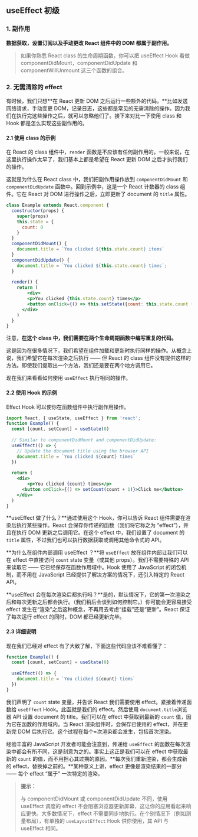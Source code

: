 ## useEffect 初级

### 1. 副作用

**数据获取，设置订阅以及手动更改 React 组件中的 DOM 都属于副作用。**

> 如果你熟悉 React class 的生命周期函数，你可以把 useEffect Hook 看做 componentDidMount，componentDidUpdate 和 componentWillUnmount 这三个函数的组合。

### 2. 无需清除的 effect

有时候，我们只想**在 React 更新 DOM 之后运行一些额外的代码。**比如发送网络请求，手动变更 DOM，记录日志，这些都是常见的无需清除的操作。因为我们在执行完这些操作之后，就可以忽略他们了。接下来对比一下使用 class 和 Hook 都是怎么实现这些副作用的。

#### 2.1 使用 class 的示例

在 React 的 class 组件中，`render` 函数是不应该有任何副作用的。一般来说，在这里执行操作太早了，我们基本上都是希望在 React 更新 DOM 之后才执行我们的操作。

这就是为什么在 React class 中，我们把副作用操作放到 `componentDidMount` 和 `componentDidUpdate` 函数中。回到示例中，这是一个 React 计数器的 class 组件。它在 React 对 DOM 进行操作之后，立即更新了 document 的 `title` 属性。

```jsx
class Example extends React.component {
  constructor(props) {
    super(props)
    this.state = {
      count: 0
    }
  }
  componentDidMount() {
    document.title = `You clicked ${this.state.count} items`
  }
  componentDidUpdate() {
    document.title = `You clicked ${this.state.count} times`;
  }
  
  render() {
    return (
    	<div>
      	<p>You clicked {this.state.count} times</p>
        <button onClick={() => this.setState({count: this.state.count + 1})}>Click me</button>
      </div>
    )
  }
}
```

注意，**在这个 class 中，我们需要在两个生命周期函数中编写重复的代码。**

这是因为在很多情况下，我们希望在组件加载和更新时执行同样的操作。从概念上说，我们希望它在每次渲染之后执行 —— 但 React 的 class 组件没有提供这样的方法。即使我们提取出一个方法，我们还是要在两个地方调用它。

现在我们来看看如何使用 `useEffect` 执行相同的操作。

#### 2.2 使用 Hook 的示例

Effect Hook 可以使你在函数组件中执行副作用操作。

```jsx
import React, { useState, useEffect } from 'react';
function Example() {
  const [count, setCount] = useState(0)
  
  // Similar to componentDidMount and componentDidUpdate:
  useEffect(() => {
    // Update the document title using the browser API
    document.title = `You clicked ${count} times`
  })
  
  return (
    <div>
    	<p>You clicked {count} times</p>
      <button onClick={() => setCount(count + 1)}>Click me</button>
    </div>
  )
}
```

**useEffect 做了什么？**通过使用这个 Hook，你可以告诉 React 组件需要在渲染后执行某些操作。React 会保存你传递的函数（我们将它称之为 “effect”），并且在执行 DOM 更新之后调用它。在这个 effect 中，我们设置了 document 的 `title` 属性，不过我们也可以执行数据获取或调用其他命令式的 API。

**为什么在组件内部调用 useEffect ？**将 `useEffect` 放在组件内部让我们可以在 effect 中直接访问 `count` state 变量（或其他 props）。我们不需要特殊的 API 来读取它 —— 它已经保存在函数作用域中。Hook 使用了 JavaScript 的闭包机制，而不用在 JavaScript 已经提供了解决方案的情况下，还引入特定的 React API。

**useEffect 会在每次渲染后都执行吗？**是的，默认情况下，它的第一次渲染之后和每次更新之后都会执行。（我们稍后会谈到如何控制它。）你可能会更容易接受 effect 发生在“渲染”之后这种概念，不再用去考虑“挂载”还是“更新”。React 保证了每次运行 effect 的同时，DOM 都已经更新完毕。

#### 2.3 详细说明

现在我们已经对 effect 有了大致了解，下面这些代码应该不难看懂了：

```jsx
function Example() {
  const [count, setCount] = useState(0)
  
  useEffect(() => {
    document.title = `You clicked ${count} tiems`
  })
}
```

我们声明了 `count` state 变量，并告诉 React 我们需要使用 effect。紧接着传递函数给 `useEffect` Hook。此函就是我们的 effect。然后使用 `document.title`浏览器 API 设置 document 的 title。我们可以在 effect 中获取到最新的 `count` 值，因为它在函数的作用域内。当 React 渲染组件时，会保存已使用的 effect，并在更新完 DOM 后执行它。这个过程在每个=次渲染都会发生，包括首次渲染。

经验丰富的 JavaScript 开发者可能会注意到，传递给 `useEffect` 的函数在每次渲染中都会有所不同，这是刻意为之的。事实上这正是我们可以在 effect 中获取最新的 `count` 的值，而不用担心其过期的原因。**每次我们重新渲染，都会生成新的 effect，替换掉之前的。**某种意义上讲，effect 更像是渲染结果的一部分 —— 每个 effect “属于” 一次特定的渲染。

> **提示：**
>
> 与 componentDidMount 或 componentDidUpdate 不同，使用 useEffect 调度的 effect 不会阻塞浏览器更新屏幕，这让你的应用看起来响应更快。大多数情况下，effect 不需要同步地执行。在个别情况下（例如测量布局），有单独的 `useLayoutEffect` Hook 供你使用，其 API 与 useEffect 相同。